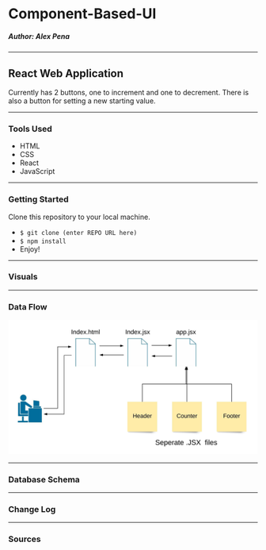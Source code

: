 # Component-Based-UI
##### *Author: Alex Pena*

---
## React Web Application
Currently has 2 buttons, one to increment and one to decrement. There is also a button for setting a new starting value.

---
### Tools Used
- HTML
- CSS
- React
- JavaScript

---
### Getting Started

Clone this repository to your local machine.

- `$ git clone (enter REPO URL here)`
- `$ npm install`
- Enjoy!

---
### Visuals

---
### Data Flow
![Data flow](assets/ComponentUI.jpeg)

---
### Database Schema

---
### Change Log

---
### Sources
